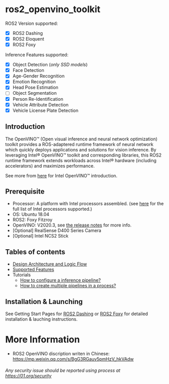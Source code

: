 # ros2_openvino_toolkit

ROS2 Version supported:

* [x] ROS2 Dashing
* [x] ROS2 Eloquent
* [x] ROS2 Foxy

Inference Features supported:

* [x] Object Detection (_only SSD models_)
* [x] Face Detection
* [x] Age-Gender Recognition
* [x] Emotion Recognition
* [x] Head Pose Estimation
* [ ] Object Segmentation
* [x] Person Re-Identification
* [x] Vehicle Attribute Detection
* [x] Vehicle License Plate Detection

## Introduction

The OpenVINO™ (Open visual inference and neural network optimization) toolkit provides a ROS-adaptered runtime framework of neural network which quickly deploys applications and solutions for vision inference. By leveraging Intel® OpenVINO™ toolkit and corresponding libraries, this ROS2 runtime framework extends  workloads across Intel® hardware (including accelerators) and maximizes performance.

See more from [here](https://github.com/openvinotoolkit/openvino) for Intel OpenVINO™ introduction.

## Prerequisite

* Processor: A platform with Intel processors assembled. (see [here](https://software.intel.com/content/www/us/en/develop/articles/openvino-2020-3-lts-relnotes.html) for the full list of Intel processors supported.)
* OS: Ubuntu 18.04
* ROS2: Foxy Fitzroy
* OpenVINO: V2020.3, see [the release notes](https://software.intel.com/content/www/us/en/develop/articles/openvino-2020-3-lts-relnotes.html) for more info.
* [Optional] RealSense D400 Series Camera
* [Optional] Intel NCS2 Stick
## Tables of contents
* [Design Architecture and Logic Flow](https://github.com/intel/ros2_openvino_toolkit/blob/doc-ov.2020.3/doc/tables_of_contents/Design_Architecture_and_logic_flow.md)
* [Supported Features](https://github.com/intel/ros2_openvino_toolkit/blob/master/doc/tables_of_contents/supported_features/Supported_features.md)
* Tutorials
  - [How to configure a inference pipeline?](https://github.com/intel/ros2_openvino_toolkit/blob/master/doc/tables_of_contents/tutorials/configuration_file_customization.md)
  - [How to create multiple pipelines in a process?](https://github.com/intel/ros2_openvino_toolkit/blob/master/doc/tables_of_contents/tutorials/Multiple_Pipelines.md)

## Installation & Launching
See Getting Start Pages for [ROS2 Dashing](https://github.com/intel/ros2_openvino_toolkit/blob/master/doc/getting_startged_with_Dashing.md) or [ROS2 Foxy](https://github.com/intel/ros2_openvino_toolkit/blob/master/doc/getting_started_with_Foxy.md) for detailed installation & lauching instructions.

# More Information
* ROS2 OpenVINO discription writen in Chinese: https://mp.weixin.qq.com/s/BgG3RGauv5pmHzV_hkVAdw 

###### *Any security issue should be reported using process at https://01.org/security*

